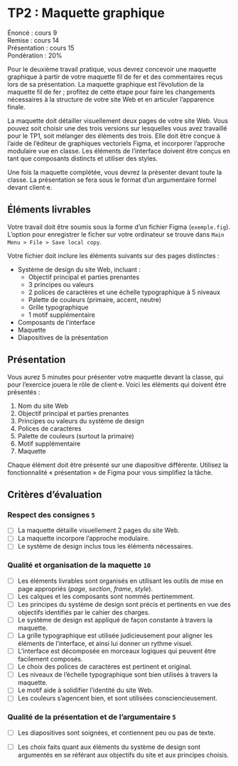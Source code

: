 # TP2 : Maquette graphique

Énoncé : cours 9 \
Remise : cours 14 \
Présentation : cours 15 \
Pondération : 20%


Pour le deuxième travail pratique, vous devrez concevoir une maquette graphique à partir de votre maquette fil de fer et des commentaires reçus lors de sa présentation. La maquette graphique est l’évolution de la maquette fil de fer ; profitez de cette étape pour faire les changements nécessaires à la structure de votre site Web et en articuler l’apparence finale.

La maquette doit détailler visuellement deux pages de votre site Web. Vous pouvez soit choisir une des trois versions sur lesquelles vous avez travaillé pour le TP1, soit mélanger des éléments des trois. Elle doit être conçue à l’aide de l’éditeur de graphiques vectoriels Figma, et incorporer l’approche modulaire vue en classe. Les éléments de l’interface doivent être conçus en tant que composants distincts et utiliser des styles.

Une fois la maquette complétée, vous devrez la présenter devant toute la classe. La présentation se fera sous le format d’un argumentaire formel devant client·e.

## Éléments livrables

Votre travail doit être soumis sous la forme d’un fichier Figma (`exemple.fig`). L’option pour enregistrer le ficher sur votre ordinateur se trouve dans `Main Menu > File > Save local copy`.

Votre fichier doit inclure les éléments suivants sur des pages distinctes : 

- Système de design du site Web, incluant :
    - Objectif principal et parties prenantes
    - 3 principes ou valeurs
    - 2 polices de caractères et une échelle typographique à 5 niveaux
    - Palette de couleurs (primaire, accent, neutre)
    - Grille typographique
    - 1 motif supplémentaire
- Composants de l’interface
- Maquette
- Diapositives de la présentation

## Présentation

Vous aurez 5 minutes pour présenter votre maquette devant la classe, qui pour l’exercice jouera le rôle de client·e. Voici les éléments qui doivent être présentés :

1. Nom du site Web
2. Objectif principal et parties prenantes
3. Principes ou valeurs du système de design
4. Polices de caractères
5. Palette de couleurs (surtout la primaire)
6. Motif supplémentaire
7. Maquette

Chaque élément doit être présenté sur une diapositive différente. Utilisez la fonctionnalité « présentation » de Figma pour vous simplifiez la tâche.

## Critères d’évaluation

### Respect des consignes `5`

- [ ] La maquette détaille visuellement 2 pages du site Web.
- [ ] La maquette incorpore l’approche modulaire.
- [ ] Le système de design inclus tous les éléments nécessaires.

### Qualité et organisation de la maquette `10`

- [ ] Les éléments livrables sont organisés en utilisant les outils de mise en page appropriés (*page*, *section*, *frame*, *style*).
- [ ] Les calques et les composants sont nommés pertinemment.
- [ ] Les principes du système de design sont précis et pertinents en vue des objectifs identifiés par le cahier des charges.
- [ ] Le système de design est appliqué de façon constante à travers la maquette.
- [ ] La grille typographique est utilisée judicieusement pour aligner les éléments de l’interface, et ainsi lui donner un rythme visuel.
- [ ] L’interface est décomposée en morceaux logiques qui peuvent être facilement composés.
- [ ] Le choix des polices de caractères est pertinent et original.
- [ ] Les niveaux de l’échelle typographique sont bien utilisés à travers la maquette.
- [ ] Le motif aide à solidifier l’identité du site Web.
- [ ] Les couleurs s’agencent bien, et sont utilisées consciencieusement.

### Qualité de la présentation et de l’argumentaire `5`

- [ ] Les diapositives sont soignées, et contiennent peu ou pas de texte.
- [ ] Les choix faits quant aux éléments du système de design sont argumentés en se référant aux objectifs du site et aux principes choisis.

